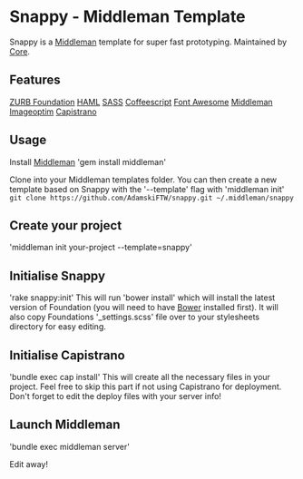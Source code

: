 # Snappy - Middleman Template #

Snappy is a [Middleman](http://middlemanapp.com/) template for super fast prototyping. Maintained by [Core](http://wearecore.co.uk/).

## Features ##

[ZURB Foundation](http://foundation.zurb.com/)
[HAML](http://haml.info/)
[SASS](http://sass-lang.com/)
[Coffeescript](http://coffeescript.org/)
[Font Awesome](http://fortawesome.github.io/Font-Awesome/)
[Middleman Imageoptim](https://github.com/plasticine/middleman-imageoptim)
[Capistrano](http://capistranorb.com/)

## Usage ##

Install [Middleman](http://middlemanapp.com/)
'gem install middleman'

Clone into your Middleman templates folder. You can then create a new template based on Snappy with the '--template' flag with 'middleman init'
`git clone https://github.com/AdamskiFTW/snappy.git ~/.middleman/snappy`

## Create your project ##
'middleman init your-project --template=snappy'

## Initialise Snappy ##
'rake snappy:init'
This will run 'bower install' which will install the latest version of Foundation (you will need to have [Bower](http://bower.io/) installed first). It will also copy Foundations '_settings.scss' file over to your stylesheets directory for easy editing.

## Initialise Capistrano ##
'bundle exec cap install'
This will create all the necessary files in your project. Feel free to skip this part if not using Capistrano for deployment. Don't forget to edit the deploy files with your server info!

## Launch Middleman ##
'bundle exec middleman server'

Edit away!